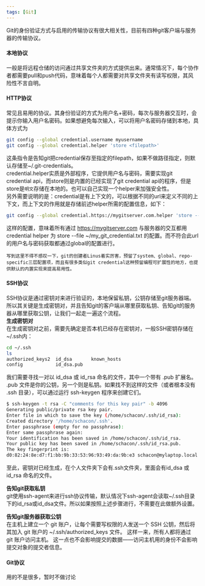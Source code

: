 ```yaml
---
tags: [Git]
---
```

Git的身份验证方式与启用的传输协议有很大相关性，目前有四种git客户端与服务器的传输协议。
#### 本地协议
一般是将远程仓储的访问通过共享文件夹的方式提供出来。通常情况下，每个协作者都需要pull和push代码，意味着每个人都需要对共享文件夹有读写权限，其风险性不言自明。
#### HTTP协议 
常见且易用的协议。其身份验证的方式为用户名+密码，每次与服务器交互时，会提示你输入用户名密码。如果想避免每次输入，可以将用户名密码存储到本地，具体方式为   
```bash
git config --global credential.username myusername
git config --global credential.helper 'store <filepath>'
```  
这条指令是告知git把credential保存至指定的filepath，如果不做路径指定，则默认存储至~/.git-credentials。  
credential.helper实质是外部程序，它提供用户名与密码，需要实现git credential api，而store则是内置的已经实现了git credential api的程序，但是store是`明文`存储在本地的。也可以自己实现一个helper来加强安全性。  
另外需要说明的是：credential是有上下文的，可以根据不同的url来定义不同的上下文，而上下文的作用就是存储前述helper所需的配置信息，如下：
```bash
git config --global credential.https://mygitserver.com.helper 'store --file ~/my_git_credential.txt'
```
这样的配置，意味着所有通过 https://mygitserver.com 与服务器的交互都用credential helper 为 store --file ~/my_git_credential.txt 的配置。而不符合此url的用户名与密码获取都通过global的配置进行。

`写到这里不得不感叹一下，git的创建者Linus着实厉害，预留了system、global、repo-specific三层配置项，而且有很多类似git credential这种预留编程可扩展性的地方，也提供默认的内置实现来提高易用性。`

#### SSH协议
SSH协议是通过密钥对来进行验证的，本地保留私钥，公钥存储至git服务器端。所以其关键是生成密钥对，并且告知git的客户端从哪里获取私钥、告知git的服务器从哪里获取公钥，让我们一起走一遍这个流程。  
**生成密钥对**  
在生成密钥对之前，需要先确定是否本机已经存在密钥对，一般SSH密钥存储在~/.ssh内：
```bash
cd ~/.ssh
ls
authorized_keys2  id_dsa       known_hosts
config            id_dsa.pub
```
我们需要寻找一对以 id_dsa 或 id_rsa 命名的文件，其中一个带有 .pub 扩展名。 .pub 文件是你的公钥，另一个则是私钥。如果找不到这样的文件（或者根本没有 .ssh 目录），可以通过运行 ssh-keygen 程序来创建它们。
```bash
$ ssh-keygen -t rsa -C "comments for this key pair" -b 4096
Generating public/private rsa key pair.
Enter file in which to save the key (/home/schacon/.ssh/id_rsa):
Created directory '/home/schacon/.ssh'.
Enter passphrase (empty for no passphrase):
Enter same passphrase again:
Your identification has been saved in /home/schacon/.ssh/id_rsa.
Your public key has been saved in /home/schacon/.ssh/id_rsa.pub.
The key fingerprint is:
d0:82:24:8e:d7:f1:bb:9b:33:53:96:93:49:da:9b:e3 schacon@mylaptop.local
```
至此，密钥对已经生成，在个人文件夹下会有.ssh文件夹，里面会有id_dsa 或 id_rsa 命名的文件。

**告知git获取私钥**   
git使用ssh-agent来进行ssh协议传输，默认情况下ssh-agent会读取~/.ssh目录下的id_rsa或id_dsa文件。所以如果按照上述步骤进行，不需要在此做额外设置。

**告知git服务器获取公钥**  
在主机上建立一个 git 账户，让每个需要写权限的人发送一个 SSH 公钥，然后将其加入 git 账户的 ~/.ssh/authorized_keys 文件。 这样一来，所有人都将通过 git 账户访问主机。 这一点也不会影响提交的数据——访问主机用的身份不会影响提交对象的提交者信息。


#### Git协议
用的不是很多，暂时不做讨论